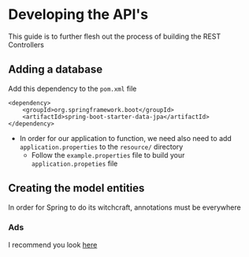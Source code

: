 # Developing the API's
This guide is to further flesh out the process of building the REST Controllers

## Adding a database
Add this dependency to the `pom.xml` file

```
<dependency>
    <groupId>org.springframework.boot</groupId>
    <artifactId>spring-boot-starter-data-jpa</artifactId>
</dependency>
```

- In order for our application to function, we need also need to add `application.properties` to the `resource/` directory
    - Follow the `example.properties` file to build your `application.propeties` file    

## Creating the model entities
In order for Spring to do its witchcraft, annotations must be everywhere

### Ads
I recommend you look [here]()

 